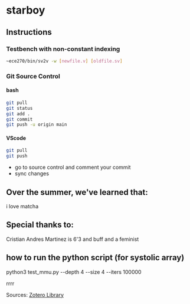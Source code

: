 # starboy
## Instructions 
### Testbench with non-constant indexing 
``` bash 
~ece270/bin/sv2v -w [newfile.v] [oldfile.sv] 
```
### Git Source Control 
#### bash 
``` bash 
git pull 
git status 
git add .
git commit 
git push -u origin main
``` 
#### VScode 
``` bash 
git pull 
git push
```
- go to source control and comment your commit  
- sync changes
## Over the summer, we've learned that: 

i love matcha

## Special thanks to: 

Cristian Andres Martinez is 6'3 and buff and a feminist


## how to run the python script (for systolic array)
python3 test_mmu.py --depth 4 --size 4 --iters 100000

rrrr


Sources: [Zotero Library](https://www.zotero.org/groups/6044707/starboy/library) 
